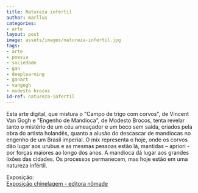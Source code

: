 ```yaml
---
title: Natureza infértil
author: marllus
categories:
- arte
layout: post
image: assets/images/natureza-infertil.jpg
tags:
- arte
- poesia
- sociedade
- gan
- deeplearning
- ganart
- vangogh
- modesto brocos
id-ref: natureza-infertil
---
```


Esta arte digital, que mistura o "Campo de trigo com 
corvos", de Vincent Van Gogh e "Engenho de Mandioca", de Modesto Brocos,
 tenta revelar tanto o mistério de um céu ameaçador e um beco sem saída,
 criados pela obra do artista holandês, quanto a alusão do descascar de 
mandiocas no engenho de um Brasil imperial. O mix representa o hoje, 
onde os corvos dão lugar aos urubus e as mesmas pessoas estão lá, 
mantidas – apriori - por forças maiores ao longo dos anos. A mandioca dá
 lugar aos grandes lixões das cidades. Os processos permanecem, mas hoje
 estão em uma natureza infértil.

Exposição:<br>[Exposição chinelagem - editora nômade](https://editoranomade.hotglue.me/?start) <br>
